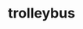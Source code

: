 ---
layout: travel&places
title: trolleybus
emoji: trolleybus
permalink: 🚎.html
image: assets/img/3moji/trolleybus.png
---